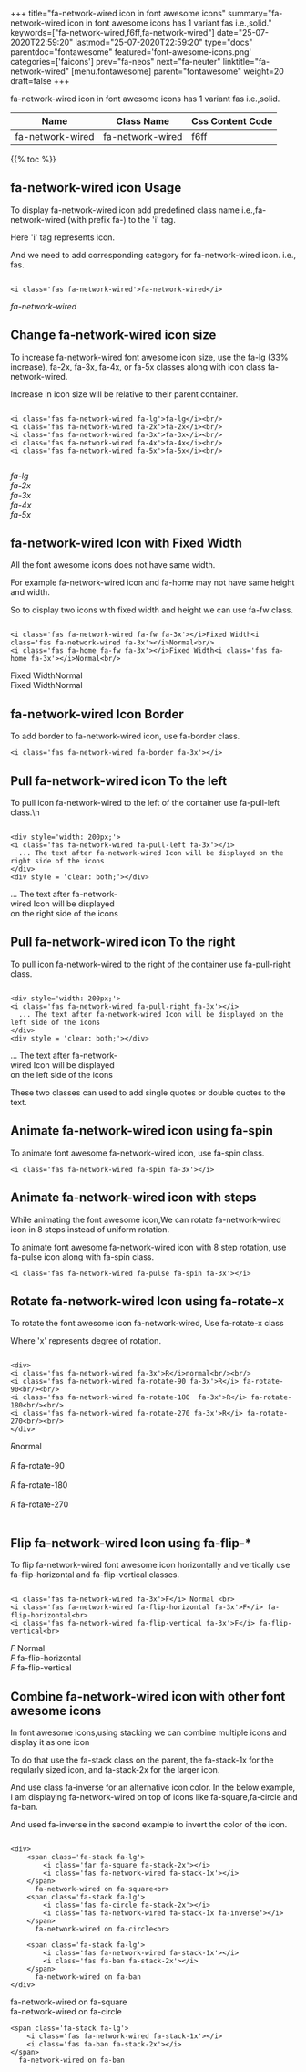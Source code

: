 +++
title="fa-network-wired icon in font awesome icons"
summary="fa-network-wired icon in font awesome icons has 1 variant fas i.e.,solid."
keywords=["fa-network-wired,f6ff,fa-network-wired"]
date="25-07-2020T22:59:20"
lastmod="25-07-2020T22:59:20"
type="docs"
parentdoc="fontawesome"
featured='font-awesome-icons.png'
categories=['faicons']
prev="fa-neos"
next="fa-neuter"
linktitle="fa-network-wired"
[menu.fontawesome]
parent="fontawesome"
weight=20
draft=false
+++


fa-network-wired icon in font awesome icons has 1 variant fas i.e.,solid.

<div class='table-responsive'><table class='table'><thead><tr><th>Name</th><th>Class Name</th><th>Css Content Code</th></tr></thead><tbody><tr><td>fa-network-wired</td><td>fa-network-wired</td><td>f6ff</td></tr></tbody></table></div>


{{% toc %}}


## fa-network-wired icon Usage

To display fa-network-wired icon add predefined class name i.e.,fa-network-wired (with prefix fa-) to the 'i' tag.

Here 'i' tag represents icon.

And we need to add corresponding category for fa-network-wired icon. i.e., fas.


```

<i class='fas fa-network-wired'>fa-network-wired</i>
```

<i class='fas fa-network-wired'>fa-network-wired</i>




## Change fa-network-wired icon size
To increase fa-network-wired font awesome icon size, use the fa-lg (33% increase), fa-2x, fa-3x, fa-4x, or fa-5x classes along with icon class fa-network-wired.

Increase in icon size will be relative to their parent container. 

```

<i class='fas fa-network-wired fa-lg'>fa-lg</i><br/>
<i class='fas fa-network-wired fa-2x'>fa-2x</i><br/>
<i class='fas fa-network-wired fa-3x'>fa-3x</i><br/>
<i class='fas fa-network-wired fa-4x'>fa-4x</i><br/>
<i class='fas fa-network-wired fa-5x'>fa-5x</i><br/>
            
```

<i class='fas fa-network-wired fa-lg'>fa-lg</i><br/>
<i class='fas fa-network-wired fa-2x'>fa-2x</i><br/>
<i class='fas fa-network-wired fa-3x'>fa-3x</i><br/>
<i class='fas fa-network-wired fa-4x'>fa-4x</i><br/>
<i class='fas fa-network-wired fa-5x'>fa-5x</i><br/>
            



## fa-network-wired Icon with Fixed Width 

All the font awesome icons does not have same width.

For example fa-network-wired icon and fa-home may not have same height and width.

So to display two icons with fixed width and height we can use fa-fw class.


```

<i class='fas fa-network-wired fa-fw fa-3x'></i>Fixed Width<i class='fas fa-network-wired fa-3x'></i>Normal<br/>
<i class='fas fa-home fa-fw fa-3x'></i>Fixed Width<i class='fas fa-home fa-3x'></i>Normal<br/>
```

<i class='fas fa-network-wired fa-fw fa-3x'></i>Fixed Width<i class='fas fa-network-wired fa-3x'></i>Normal<br/>
<i class='fas fa-home fa-fw fa-3x'></i>Fixed Width<i class='fas fa-home fa-3x'></i>Normal<br/>



## fa-network-wired Icon Border 

To add border to fa-network-wired icon, use fa-border class.


```
<i class='fas fa-network-wired fa-border fa-3x'></i>

```
<i class='fas fa-network-wired fa-border fa-3x'></i>





## Pull fa-network-wired icon To the left

To pull icon fa-network-wired to the left of the container use fa-pull-left class.\n

```

<div style='width: 200px;'>
<i class='fas fa-network-wired fa-pull-left fa-3x'></i>
  ... The text after fa-network-wired Icon will be displayed on the right side of the icons
</div>
<div style = 'clear: both;'></div>
```

<div style='width: 200px;'>
<i class='fas fa-network-wired fa-pull-left fa-3x'></i>
  ... The text after fa-network-wired Icon will be displayed on the right side of the icons
</div>
<div style = 'clear: both;'></div>




## Pull fa-network-wired icon To the right
To pull icon fa-network-wired to the right of the container use fa-pull-right class.

```

<div style='width: 200px;'>
<i class='fas fa-network-wired fa-pull-right fa-3x'></i>
  ... The text after fa-network-wired Icon will be displayed on the left side of the icons
</div>
<div style = 'clear: both;'></div>
```

<div style='width: 200px;'>
<i class='fas fa-network-wired fa-pull-right fa-3x'></i>
  ... The text after fa-network-wired Icon will be displayed on the left side of the icons
</div>
<div style = 'clear: both;'></div>

These two classes can used to add single quotes or double quotes to the text.


## Animate fa-network-wired icon using fa-spin
To animate font awesome fa-network-wired icon, use fa-spin class.

```
<i class='fas fa-network-wired fa-spin fa-3x'></i>
```
<i class='fas fa-network-wired fa-spin fa-3x'></i>




## Animate fa-network-wired icon with steps
While animating the font awesome icon,We can rotate fa-network-wired icon in 8 steps instead of uniform rotation.

To animate font awesome fa-network-wired icon with 8 step rotation, use fa-pulse icon along with fa-spin class.


```
<i class='fas fa-network-wired fa-pulse fa-spin fa-3x'></i>

```
<i class='fas fa-network-wired fa-pulse fa-spin fa-3x'></i>





## Rotate fa-network-wired Icon using fa-rotate-x
To rotate the font awesome icon fa-network-wired, Use fa-rotate-x class

Where 'x' represents degree of rotation.


```

<div>
<i class='fas fa-network-wired fa-3x'>R</i>normal<br/><br/>
<i class='fas fa-network-wired fa-rotate-90 fa-3x'>R</i> fa-rotate-90<br/><br/> 
<i class='fas fa-network-wired fa-rotate-180  fa-3x'>R</i> fa-rotate-180<br/><br/> 
<i class='fas fa-network-wired fa-rotate-270 fa-3x'>R</i> fa-rotate-270<br/><br/>
</div>
```

<div>
<i class='fas fa-network-wired fa-3x'>R</i>normal<br/><br/>
<i class='fas fa-network-wired fa-rotate-90 fa-3x'>R</i> fa-rotate-90<br/><br/> 
<i class='fas fa-network-wired fa-rotate-180  fa-3x'>R</i> fa-rotate-180<br/><br/> 
<i class='fas fa-network-wired fa-rotate-270 fa-3x'>R</i> fa-rotate-270<br/><br/>
</div>




## Flip fa-network-wired Icon using fa-flip-*
To flip fa-network-wired font awesome icon horizontally and vertically use fa-flip-horizontal and fa-flip-vertical classes. 

```

<i class='fas fa-network-wired fa-3x'>F</i> Normal <br>
<i class='fas fa-network-wired fa-flip-horizontal fa-3x'>F</i> fa-flip-horizontal<br>
<i class='fas fa-network-wired fa-flip-vertical fa-3x'>F</i> fa-flip-vertical<br>
```

<i class='fas fa-network-wired fa-3x'>F</i> Normal <br>
<i class='fas fa-network-wired fa-flip-horizontal fa-3x'>F</i> fa-flip-horizontal<br>
<i class='fas fa-network-wired fa-flip-vertical fa-3x'>F</i> fa-flip-vertical<br>




## Combine fa-network-wired icon with other font awesome icons
In font awesome icons,using stacking we can combine multiple icons and display it as one icon 

To do that use the fa-stack class on the parent, the fa-stack-1x for the regularly sized icon, and fa-stack-2x for the larger icon.

And use class fa-inverse for an alternative icon color. 
In the below example, I am displaying fa-network-wired on top of icons like fa-square,fa-circle and fa-ban.

And used fa-inverse in the second example to invert the color of the icon.

```

<div>
    <span class='fa-stack fa-lg'>
        <i class='far fa-square fa-stack-2x'></i>
        <i class='fas fa-network-wired fa-stack-1x'></i>
    </span>
      fa-network-wired on fa-square<br>
    <span class='fa-stack fa-lg'>
        <i class='fas fa-circle fa-stack-2x'></i>
        <i class='fas fa-network-wired fa-stack-1x fa-inverse'></i>
    </span>
      fa-network-wired on fa-circle<br>

    <span class='fa-stack fa-lg'>
        <i class='fas fa-network-wired fa-stack-1x'></i>
        <i class='fas fa-ban fa-stack-2x'></i>
    </span>
      fa-network-wired on fa-ban
</div>
```

<div>
    <span class='fa-stack fa-lg'>
        <i class='far fa-square fa-stack-2x'></i>
        <i class='fas fa-network-wired fa-stack-1x'></i>
    </span>
      fa-network-wired on fa-square<br>
    <span class='fa-stack fa-lg'>
        <i class='fas fa-circle fa-stack-2x'></i>
        <i class='fas fa-network-wired fa-stack-1x fa-inverse'></i>
    </span>
      fa-network-wired on fa-circle<br>

    <span class='fa-stack fa-lg'>
        <i class='fas fa-network-wired fa-stack-1x'></i>
        <i class='fas fa-ban fa-stack-2x'></i>
    </span>
      fa-network-wired on fa-ban
</div>






